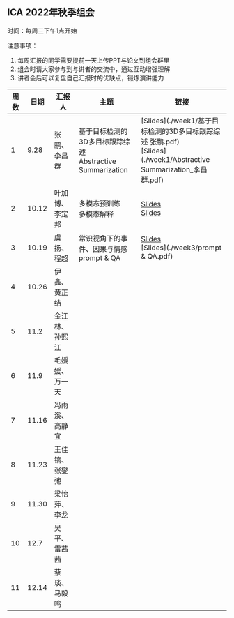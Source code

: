 ## ICA 2022年秋季组会

时间：每周三下午1点开始

注意事项：

1. 每周汇报的同学需要提前一天上传PPT与论文到组会群里
2. 组会时请大家参与到与讲者的交流中，通过互动增强理解
3. 讲者会后可以复盘自己汇报时的优缺点，锻炼演讲能力

| 周数 | 日期  | 汇报人         | 主题 | 链接 |
| -- | ----- | -------------- | ---- | ---- |
| 1 | 9.28  | 张鹏、李昌群   | 基于目标检测的3D多目标跟踪综述<br />Abstractive Summarization | [Slides](./week1/基于目标检测的3D多目标跟踪综述 张鹏.pdf)<br />[Slides](./week1/Abstractive Summarization_李昌群.pdf) |
| 2 | 10.12 | 叶加博、李定邦 | 多模态预训练<br />多模态解释 | [Slides](./week2/多模态预训练2022.pdf)<br />[Slides](./week2/多模态解释.pdf) |
| 3 | 10.19 | 虞扬、程超     | 常识视角下的事件、因果与情感<br />prompt & QA | [Slides](./week3/常识视角下的事件、因果与情感.pdf)<br />[Slides](./week3/prompt & QA.pdf) |
| 4 | 10.26 | 伊鑫、黄正结   |      |      |
| 5 | 11.2  | 金江林、孙熙江 |      |      |
| 6 | 11.9  | 毛媛媛、万一天 |      |      |
| 7 | 11.16 | 冯雨溪、高静宜 |      |      |
| 8 | 11.23 | 王佳镐、张燮弛 |      |      |
| 9 | 11.30 | 梁怡萍、李龙   |      |      |
| 10 | 12.7  | 吴平、雷茜茜   |      |      |
| 11 | 12.14 | 蔡琰、马毅鸣   |      |      |

